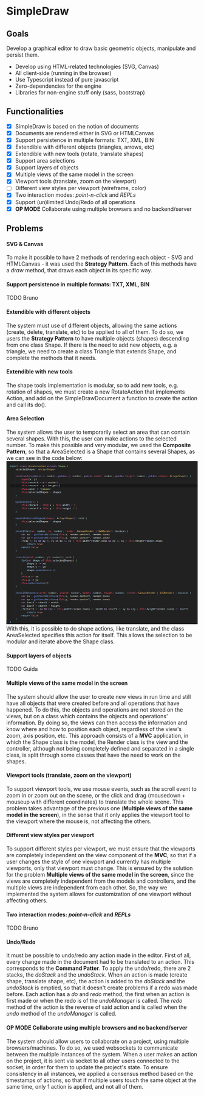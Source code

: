 # SimpleDraw

## Goals

Develop a graphical editor to draw basic geometric objects, manipulate and persist them.

* Develop using HTML-related technologies (SVG, Canvas)
* All client-side (running in the browser)
* Use Typescript instead of pure javascript
* Zero-dependencies for the engine
* Libraries for non-engine stuff only (sass, bootstrap)

## Functionalities

* [x] SimpleDraw is based on the notion of documents
* [x] Documents are rendered either in SVG or HTMLCanvas
* [x] Support persistence in multiple formats: TXT, XML, BIN
* [x] Extendible with different objects (triangles, arrows, etc)
* [x] Extendible with new tools (rotate, translate shapes)
* [x] Support area selections
* [x] Support layers of objects
* [x] Multiple views of the same model in the screen
* [x] Viewport tools (translate, zoom on the viewport)
* [ ] Different view styles per viewport (wireframe, color)
* [x] Two interaction modes: *point-n-click* and *REPLs*
* [x] Support (un)limited Undo/Redo of all operations
* [x] **OP MODE** Collaborate using multiple browsers and no backend/server

## Problems 

#### SVG & Canvas
To make it possible to have 2 methods of rendering each object - SVG and HTMLCanvas - it was used the **Strategy Pattern**. Each of this methods have a *draw* method, that draws each object in its specific way.

#### Support persistence in multiple formats: TXT, XML, BIN
TODO Bruno

#### Extendible with different objects
The system must use of different objects, allowing the same actions (create, delete, translate, etc) to be applied to all of them. To do so, we users the **Strategy Pattern** to have multiple objects (shapes) descending from one class Shape. If there is the need to add new objects, e.g. a triangle, we need to create a class Triangle that extends Shape, and complete the methods that it needs.

#### Extendible with new tools
The shape tools implementation is modular, so to add new tools, e.g. rotation of shapes, we must create a new RotateAction that implements Action, and add on the SimpleDrawDocument a function to create the action and call its do().

#### Area Selection
The system allows the user to temporarily select an area that can contain several shapes. With this, the user can make actions to the selected number. To make this possible and very modular, we used the **Composite Pattern**, so that a AreaSelected is a Shape that contains several Shapes, as we can see in the code below:
![Area Selection Composite](./prints/composite.png)
With this, it is possible to do shape actions, like translate, and the class AreaSelected specifies this action for itself. This allows the selection to be modular and iterate above the Shape class.

#### Support layers of objects
TODO Guida

#### Multiple views of the same model in the screen
The system should allow the user to create new views in run time and still have all objects that were created before and all operations that have happened.
To do this, the objects and operations are not stored on the views, but on a class which contains the objects and operations' information. By doing so, the views can then access the information and know where and how to position each object, regardless of the view's zoom, axis position, etc.
This approach consists of a **MVC** application, in which the Shape class is the model, the Render class is the view and the controller, although not being completely defined and separated in a single class, is split through some classes that have the need to work on the shapes.

#### Viewport tools (translate, zoom on the viewport)
To support viewport tools, we use mouse events, such as the scroll event to zoom in or zoom out on the scene, or the click and drag (mousedown + mouseup with different coordinates) to translate the whole scene. This problem takes advantage of the previous one (**Multiple views of the same model in the screen**), in the sense that it only applies the viewport tool to the viewport where the mouse is, not affecting the others.

#### Different view styles per viewport
To support different styles per viewport, we must ensure that the viewports are completely independent on the view component of the **MVC**, so that if a user changes the style of one viewport and currently has multiple viewports, only that viewport must change. This is ensured by the solution for the problem **Multiple views of the same model in the screen**, since the views are completely independent from the models and controllers, and the multiple views are independent from each other. So, the way we implemented the system allows for customization of one viewport without affecting others.

#### Two interaction modes: *point-n-click* and *REPLs*
TODO Bruno

#### Undo/Redo 
It must be possible to undo/redo any action made in the editor. First of all, every change made in the document had to be translated to an action. This corresponds to the **Command Patter**.
To apply the undo/redo, there are 2 stacks, the *doStack* and the *undoStack*. When an action is made (create shape, translate shape, etc), the action is added to the *doStack* and the *undoStack* is emptied, so that it doesn't create problems if a redo was made before. Each action has a *do* and *redo* method, the first when an action is first made or when the redo is of the *undoManager* is called. The *redo* method of the action is the reverse of said action and is called when the *undo* method of the *undoManager* is called. 

#### **OP MODE** Collaborate using multiple browsers and no backend/server
The system should allow users to collaborate on a project, using multiple browsers/machines. To do so, we used websockets to communicate between the multiple instances of the system. When a user makes an action on the project, it is sent via socket to all other users connected to the socket, in order for them to update the project's state. To ensure consistency in all instances, we applied a consensus method based on the timestamps of actions, so that if multiple users touch the same object at the same time, only 1 action is applied, and not all of them.
